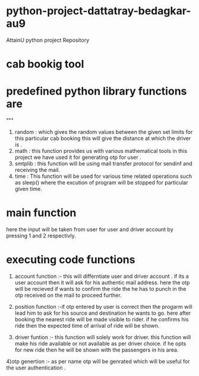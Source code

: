 # python-project-dattatray-bedagkar-au9
AttainU python project Repository
# cab bookig tool
# predefined python library functions are 
"""
1) random : which gives the random values between the given set limits for this particular cab booking this will 
            give the distance at which the driver is .
2) math   : this function provides us with various mathematical tools in this project we have used it for   generating   otp for user .
3) smtplib : this function will be using mail transfer protocol for sendinf and receiving the mail.
4) time : This function will be used for various time related operations such as sleep() where the excution of program will be stopped for particular given time.

#  main function 
here the input will be taken from user for user and driver account by pressing 1 and 2 respectivly.

# executing code functions 
1) account function :- this will differntiate user and driver account . if its a user account then it will ask for his authentic mail address. here  the otp will be recieved if wants to confirm the ride the he has to punch in the otp received on the mail to proceed further.

2) position function :-if otp entered by user is correct then the progarm will lead him to ask for his source and destination he wants to go. here after booking the nearest ride will be made visible to rider. if he confirms his ride 
then the expected time of arrival of ride will be shown.

3) driver funtion :- this function will solely work for driver. this function will make his ride available or not available as per driver choice. if he opts for new ride then he will be shown with the passengers in his area.

4)otp genertion :- as per name otp will be genrated which will be useful for the user authentication .

